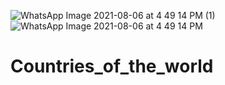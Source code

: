 ![WhatsApp Image 2021-08-06 at 4 49 14 PM (1)](https://user-images.githubusercontent.com/51437465/128503567-b12b283d-a59d-40fc-b518-e77f7c20f6ad.jpeg)
![WhatsApp Image 2021-08-06 at 4 49 14 PM](https://user-images.githubusercontent.com/51437465/128503546-fa1674d1-fe1e-44e9-a726-3b5d0b257684.jpeg)


# Countries_of_the_world
